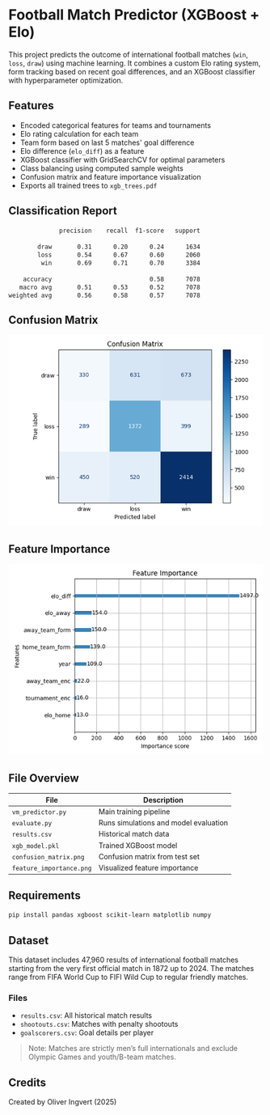 # Football Match Predictor (XGBoost + Elo)

This project predicts the outcome of international football matches (`win`, `loss`, `draw`) using machine learning. It combines a custom Elo rating system, form tracking based on recent goal differences, and an XGBoost classifier with hyperparameter optimization.

## Features

- Encoded categorical features for teams and tournaments
- Elo rating calculation for each team
- Team form based on last 5 matches' goal difference
- Elo difference (`elo_diff`) as a feature
- XGBoost classifier with GridSearchCV for optimal parameters
- Class balancing using computed sample weights
- Confusion matrix and feature importance visualization
- Exports all trained trees to `xgb_trees.pdf`

## Classification Report

```
              precision    recall  f1-score   support

        draw       0.31      0.20      0.24      1634
        loss       0.54      0.67      0.60      2060
         win       0.69      0.71      0.70      3384

    accuracy                           0.58      7078
   macro avg       0.51      0.53      0.52      7078
weighted avg       0.56      0.58      0.57      7078
```

## Confusion Matrix

![Confusion Matrix](confusion_matrix.png)

## Feature Importance

![Feature Importance](feature_importance.png)

## File Overview

| File                      | Description                            |
|---------------------------|----------------------------------------|
| `vm_predictor.py`         | Main training pipeline                 |
| `evaluate.py`             | Runs simulations and model evaluation |
| `results.csv`             | Historical match data                 |
| `xgb_model.pkl`           | Trained XGBoost model                 |
| `confusion_matrix.png`    | Confusion matrix from test set        |
| `feature_importance.png`  | Visualized feature importance         |

## Requirements

```bash
pip install pandas xgboost scikit-learn matplotlib numpy
```

## Dataset

This dataset includes 47,960 results of international football matches starting from the very first official match in 1872 up to 2024. The matches range from FIFA World Cup to FIFI Wild Cup to regular friendly matches.

### Files

- `results.csv`: All historical match results  
- `shootouts.csv`: Matches with penalty shootouts  
- `goalscorers.csv`: Goal details per player  

> Note: Matches are strictly men’s full internationals and exclude Olympic Games and youth/B-team matches.

## Credits

Created by Oliver Ingvert (2025)
